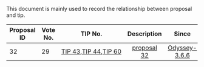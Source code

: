 This document is mainly used to record the relationship between proposal and tip.

|  Proposal ID    | Vote No.  | TIP No. | Description | Since | Status |
|  ----  | ----   | :----:   | :----: | :----:  | :----: |
|32|29|[TIP&nbsp;43](../tip-43.md),[TIP&nbsp;44](../tip-44.md),[TIP&nbsp;60](../tip-60.md)|[proposal 32](proposal-32.md)|[Odyssey-3.6.6](https://github.com/tronprotocol/java-tron/releases/tag/Odyssey-v3.6.6)|[EFFECTIVE](https://tronscan.org/#/proposal/29)|
